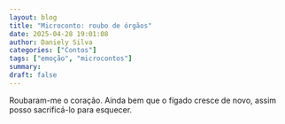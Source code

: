 ```yaml
---
layout: blog
title: "Microconto: roubo de órgãos"
date: 2025-04-28 19:01:08
author: Daniely Silva
categories: ["Contos"]
tags: ["emoção", "microcontos"]
summary:
draft: false
---
```


Roubaram-me o coração. Ainda bem que o fígado cresce de novo, assim posso sacrificá-lo para esquecer.

